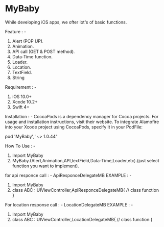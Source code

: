 # MyBaby

While developing iOS apps, we ofter lot's of basic functions.

Feature : -
1. Alert (POP UP).
2. Animation.
3. API call (GET & POST method).
4. Data-Time function.
5. Loader.
6. Location.
7. TextField.
8. String


Requirement : - 
1. iOS 10.0+
2. Xcode 10.2+
3. Swift 4+


Installation : -
CocoaPods is a dependency manager for Cocoa projects. For usage and installation instructions, visit their website. To integrate Alamofire into your Xcode project using CocoaPods, specify it in your PodFile:

pod 'MyBaby',  '~> 1.0.44'

How To Use : -
1. Import MyBaby
2. MyBaby.(Alert,Animation,API,textField,Data-Time,Loader,etc).(just select function you want to implement).

for api responce call  : -  ApiResponceDelegateMB
EXAMPLE : - 
1. Import MyBaby
2. class ABC : UIViewController,ApiResponceDelegateMB{
// class function
}

For location response call : - LocationDelegateMB
EXAMPLE : -
1. Import MyBaby
2. class ABC : UIViewController,LocationDelegateMB{
// class function
}
